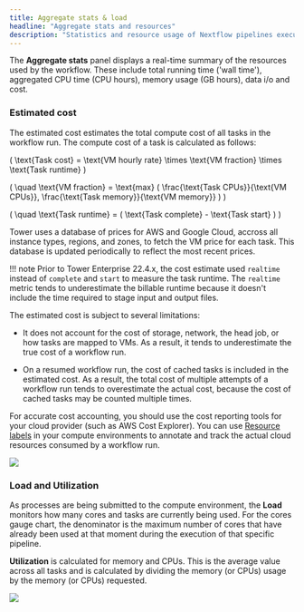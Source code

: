 ```yaml
---
title: Aggregate stats & load
headline: "Aggregate stats and resources"
description: "Statistics and resource usage of Nextflow pipelines executed through Tower."
---
```


The **Aggregate stats** panel displays a real-time summary of the resources used by the workflow. These include total running time ('wall time'), aggregated CPU time (CPU hours), memory usage (GB hours), data i/o and cost.

### Estimated cost

The estimated cost estimates the total compute cost of all tasks in the workflow run. The compute cost of a task is calculated as follows:

\( \text{Task cost} = \text{VM hourly rate} \times \text{VM fraction} \times \text{Task runtime} \)

\( \quad \text{VM fraction} = \text{max} ( \frac{\text{Task CPUs}}{\text{VM CPUs}}, \frac{\text{Task memory}}{\text{VM memory}} ) \)

\( \quad \text{Task runtime} = ( \text{Task complete} - \text{Task start} ) \)

Tower uses a database of prices for AWS and Google Cloud, accross all instance types, regions, and zones, to fetch the VM price for each task. This database is updated periodically to reflect the most recent prices.

!!! note
    Prior to Tower Enterprise 22.4.x, the cost estimate used `realtime` instead of `complete` and `start` to measure the task runtime. The `realtime` metric tends to underestimate the billable runtime because it doesn't include the time required to stage input and output files.

The estimated cost is subject to several limitations:

- It does not account for the cost of storage, network, the head job, or how tasks are mapped to VMs. As a result, it tends to underestimate the true cost of a workflow run.

- On a resumed workflow run, the cost of cached tasks is included in the estimated cost. As a result, the total cost of multiple attempts of a workflow run tends to overestimate the actual cost, because the cost of cached tasks may be counted multiple times.

For accurate cost accounting, you should use the cost reporting tools for your cloud provider (such as AWS Cost Explorer). You can use [Resource labels](../resource-labels/overview.md) in your compute environments to annotate and track the actual cloud resources consumed by a workflow run.

![](_images/monitoring_aggregate_stats.png)

### Load and Utilization

As processes are being submitted to the compute environment, the **Load** monitors how many cores and tasks are currently being used. For the cores gauge chart, the denominator is the maximum number of cores that have already been used at that moment during the execution of that specific pipeline.

**Utilization** is calculated for memory and CPUs. This is the average value across all tasks and is calculated by dividing the memory (or CPUs) usage by the memory (or CPUs) requested.

![](_images/monitoring_load.png)
